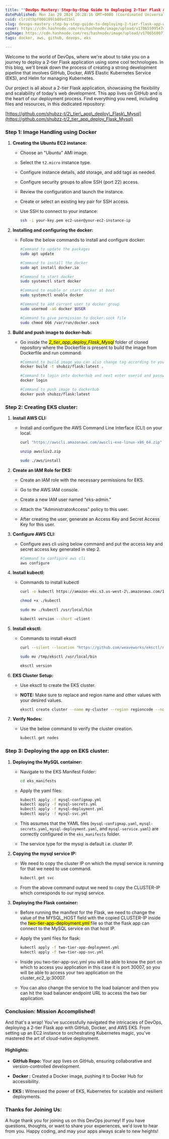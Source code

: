 ```yaml
---
title: ""DevOps Mastery: Step-by-Step Guide to Deploying 2-Tier Flask App with Docker and EKS""
datePublished: Mon Jan 29 2024 20:28:16 GMT+0000 (Coordinated Universal Time)
cuid: clrzdthpf000109lb08vd15nl
slug: devops-mastery-step-by-step-guide-to-deploying-2-tier-flask-app-with-docker-and-eks
cover: https://cdn.hashnode.com/res/hashnode/image/upload/v1706559954743/3506f7cf-8e97-4f2c-9f81-71431b8fc02f.png
ogImage: https://cdn.hashnode.com/res/hashnode/image/upload/v1706560077169/1c2c7bfd-e4f6-4b6f-908f-12ed07c8273c.png
tags: docker, aws, github, devops, eks

---
```


Welcome to the world of DevOps, where we're about to take you on a journey to deploy a 2-tier Flask application using some cool technologies. In this blog, we'll break down the process of creating a strong development pipeline that involves GitHub, Docker, AWS Elastic Kubernetes Service (EKS), and Helm for managing Kubernetes.

Our project is all about a 2-tier Flask application, showcasing the flexibility and scalability of today's web development. This app lives on GitHub and is the heart of our deployment process. Find everything you need, including files and resources, in this dedicated repository:

[https://github.com/shubzz-t/2\_tier\_app\_deploy\_Flask\_Mysql](https://github.com/shubzz-t/2_tier_app_deploy_Flask_Mysql)

### **Step 1: Image Handling using Docker**

1. **Creating the Ubuntu EC2 instance:**
    
    * Choose an "Ubuntu" AMI image.
        
    * Select the `t2.micro` instance type.
        
    * Configure instance details, add storage, and add tags as needed.
        
    * Configure security groups to allow SSH (port 22) access.
        
    * Review the configuration and launch the instance.
        
    * Create or select an existing key pair for SSH access.
        
    * Use SSH to connect to your instance:
        
        ```bash
        ssh -i your-key.pem ec2-user@your-ec2-instance-ip
        ```
        
2. **Installing and configuring the docker:**
    
    * Follow the below commands to install and configure docker:
        
        ```bash
        #Command to update the packages
        sudo apt update
        
        #Command to install the docker
        sudo apt install docker.io
        
        #Command to start docker
        sudo systemctl start docker
        
        #Command to enable or start docker at boot
        sudo systemctl enable docker
        
        #Command to add current user to docker group
        sudo usermod -aG docker $USER
        
        #Command to give permission to docker.sock file
        sudo chmod 666 /var/run/docker.sock
        ```
        
3. **Build and push image to docker-hub:**
    
    * Go inside the *<mark>2_tier_app_deploy_Flask_Mysql</mark>* folder of cloned repository where the Dockerfile is present to build the image from Dockerfile and run command:
        
        ```bash
        #Command to build image you can also change tag according to you
        docker build -t shubzz/flask:latest .
        
        #Command to login into dockerhub and next enter userid and password
        docker login
        
        #Command to push image to dockerhub
        docker push shubzz/flask:latest
        ```
        

### **Step 2: Creating EKS cluster:**

1. **Install AWS CLI:**
    
    * Install and configure the AWS Command Line Interface (CLI) on your local.
        
        ```bash
        curl "https://awscli.amazonaws.com/awscli-exe-linux-x86_64.zip" -o "awscliv2.zip"
        
        unzip awscliv2.zip
        
        sudo ./aws/install
        ```
        
2. **Create an IAM Role for EKS:**
    
    * Create an IAM role with the necessary permissions for EKS.
        
    * Go to the AWS IAM console.
        
    * Create a new IAM user named "eks-admin."
        
    * Attach the "AdministratorAccess" policy to this user.
        
    
    * After creating the user, generate an Access Key and Secret Access Key for this user.
        
3. **Configure AWS CLI:**
    
    * Configure aws cli using below command and put the access key and secret access key generated in step 2.
        
        ```bash
        #Command to configure aws cli
        aws configure
        ```
        
4. **Install kubectl:**
    
    * Commands to install kubectl
        
        ```bash
        curl -o kubectl https://amazon-eks.s3.us-west-2\.amazonaws.com/1.19.6/2021-01-05/bin/linux/amd64/kubectl
        
        chmod +x ./kubectl
        
        sudo mv ./kubectl /usr/local/bin
        
        kubectl version --short –client
        ```
        
5. **Install eksctl:**
    
    * Commands to install eksctl
        
        ```bash
        curl --silent --location "https://github.com/weaveworks/eksctl/releases/latest/download/eksctl_$(uname -s)_amd64.tar.gz" | tar xz -C /tmp
        
        sudo mv /tmp/eksctl /usr/local/bin
        
        eksctl version
        ```
        
6. **EKS Cluster Setup:**
    
    * Use eksctl to create the EKS cluster.
        
    * **NOTE:** Make sure to replace and region name and other values with your desired values.
        
        ```bash
        eksctl create cluster --name my-cluster --region regioncode --node-type t2.micro --nodes-min 2 --nodes-max 2
        ```
        
7. **Verify Nodes:**
    
    * Use the below command to verify the cluster creation.
        
        ```bash
        kubectl get nodes
        ```
        

### **Step 3: Deploying the app on EKS cluster:**

1. **Deploying the MySQL container:**
    
    * Navigate to the EKS Manifest Folder:
        
        ```bash
        cd eks_manifests
        ```
        
    * Apply the yaml files:
        
        ```bash
        kubectl apply -f mysql-configmap.yml
        kubectl apply -f mysql-secrets.yml
        kubectl apply -f mysql-deployment.yml
        kubectl apply -f mysql-svc.yml
        ```
        
    * This assumes that the YAML files (`mysql-configmap.yaml`, `mysql-secrets.yaml`, `mysql-deployment.yaml`, and `mysql-service.yaml`) are correctly configured in the `eks_manifests` folder.
        
    * The service type for the mysql is default i.e. cluster IP.
        
2. **Copying the mysql service IP:**
    
    * We need to copy the cluster IP on which the mysql service is running for that we need to use command.
        
        ```bash
        kubectl get svc
        ```
        
    * From the above command output we need to copy the CLUSTER-IP which corresponds to our mysql service.
        
3. **Deploying the Flask container:**
    
    * Before running the manifest for the Flask, we need to change the value of the MYSQL\_HOST field with the copied CLUSTER-IP inside the <mark>two-tier-app-deployment.yml </mark> file so that the flask app can connect to the MySQL service on that host IP.
        
    * Apply the yaml files for flask:
        
        ```bash
        kubectl apply -f two-tier-app-deployment.yml
        kubectl apply -f two-tier-app-svc.yml
        ```
        
    * Inside you two-tier-app-svc.yml you will be able to know the port on which to access you application in this case it is port 30007, so you will be able to access your two application on the cluster\_ec2\_ip:30007.
        
    * You can also change the service to the load balancer and then you can hit the load balancer endpoint URL to access the two tier application.
        

### **Conclusion: Mission Accomplished!**

And that's a wrap! You've successfully navigated the intricacies of DevOps, deploying a 2-tier Flask app with GitHub, Docker, and AWS EKS. From setting up an EC2 instance to orchestrating Kubernetes magic, you've mastered the art of cloud-native deployment.

#### Highlights:

* **GitHub Repo:** Your app lives on GitHub, ensuring collaborative and version-controlled development.
    
* **Docker :** Created a Docker image, pushing it to Docker Hub for accessibility.
    
* **EKS :** Witnessed the power of EKS, Kubernetes for scalable and resilient deployments.
    

### **Thanks for Joining Us:**

A huge thank you for joining us on this DevOps journey! If you have questions, thoughts, or want to share your experiences, we'd love to hear from you. Happy coding, and may your apps always scale to new heights!